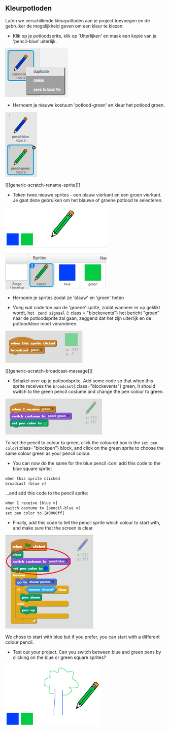 ## Kleurpotloden

Laten we verschillende kleurpotloden aan je project toevoegen en de gebruiker de mogelijkheid geven om een kleur te kiezen.

+ Klik op je potloodsprite, klik op 'Uiterlijken' en maak een kopie van je 'pencil-blue' uiterlijk.

![screenshot](images/paint-blue-duplicate.png)

+ Hernoem je nieuwe kostuum 'potlood-groen' en kleur het potlood groen.

![screenshot](images/paint-pencil-green.png)

[[[generic-scratch-rename-sprite]]]

+ Teken twee nieuwe sprites - een blauw vierkant en een groen vierkant. Je gaat deze gebruiken om het blauwe of groene potlood te selecteren.

![screenshot](images/paint-selectors.png)

+ Hernoem je sprites zodat ze 'blauw' en 'groen' heten

+ Voeg wat code toe aan de 'groene' sprite, zodat wanneer er op geklikt wordt, het ` zend signaal` {: class = "blockevents"} het bericht "groen" naar de potloodsprite zal gaan, zeggend dat het zijn uiterlijk en de potloodkleur moet veranderen.

![Broadcast green](images/paint-broadcast-green.png)

[[[generic-scratch-broadcast-message]]]

+ Schakel over op je potloodsprite. Add some code so that when this sprite receives the `broadcast`{:class="blockevents"} green, it should switch to the green pencil costume and change the pen colour to green.

![Broadcast green](images/broadcast-green.png)

To set the pencil to colour to green, click the coloured box in the `set pen color`{:class="blockpen"} block, and click on the green sprite to choose the same colour green as your pencil colour.

+ You can now do the same for the blue pencil icon: add this code to the blue square sprite:

```blocks
when this sprite clicked
broadcast [blue v]
```

...and add this code to the pencil sprite:

```blocks
when I receive [blue v]
switch costume to [pencil-blue v]
set pen color to [#0000ff]
```

+ Finally, add this code to tell the pencil sprite which colour to start with, and make sure that the screen is clear.

![Start pencil](images/start-pencil.png)

We chose to start with blue but if you prefer, you can start with a different colour pencil.

+ Test out your project. Can you switch between blue and green pens by clicking on the blue or green square sprites?

![screenshot](images/paint-pens-test.png)
